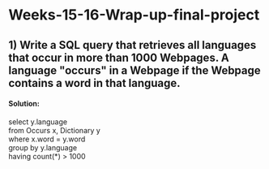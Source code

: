 # Weeks-15-16-Wrap-up-final-project

## 1) Write a SQL query that retrieves all languages that occur in more than 1000 Webpages. A language "occurs" in a Webpage if the Webpage contains a word in that language.

#### Solution:  
select y.language  
from Occurs x, Dictionary y  
where x.word = y.word  
group by y.language  
having count(*) > 1000
